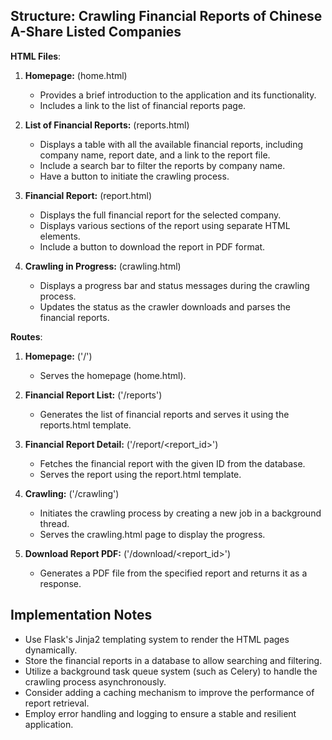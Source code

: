 ## Structure: Crawling Financial Reports of Chinese A-Share Listed Companies

**HTML Files**:
1. **Homepage:** (home.html)
   - Provides a brief introduction to the application and its functionality.
   - Includes a link to the list of financial reports page.

2. **List of Financial Reports:** (reports.html)
   - Displays a table with all the available financial reports, including company name, report date, and a link to the report file.
   - Include a search bar to filter the reports by company name.
   - Have a button to initiate the crawling process.

3. **Financial Report:** (report.html)
   - Displays the full financial report for the selected company.
   - Displays various sections of the report using separate HTML elements.
   - Include a button to download the report in PDF format.

4. **Crawling in Progress:** (crawling.html)
   - Displays a progress bar and status messages during the crawling process.
   - Updates the status as the crawler downloads and parses the financial reports.

**Routes**:
1. **Homepage:** ('/')
   - Serves the homepage (home.html).

2. **Financial Report List:** ('/reports')
   - Generates the list of financial reports and serves it using the reports.html template.

3. **Financial Report Detail:** ('/report/<report_id>')
   - Fetches the financial report with the given ID from the database.
   - Serves the report using the report.html template.

4. **Crawling:** ('/crawling')
   - Initiates the crawling process by creating a new job in a background thread.
   - Serves the crawling.html page to display the progress.

5. **Download Report PDF:** ('/download/<report_id>')
   - Generates a PDF file from the specified report and returns it as a response.

## Implementation Notes
- Use Flask's Jinja2 templating system to render the HTML pages dynamically.
- Store the financial reports in a database to allow searching and filtering.
- Utilize a background task queue system (such as Celery) to handle the crawling process asynchronously.
- Consider adding a caching mechanism to improve the performance of report retrieval.
- Employ error handling and logging to ensure a stable and resilient application.